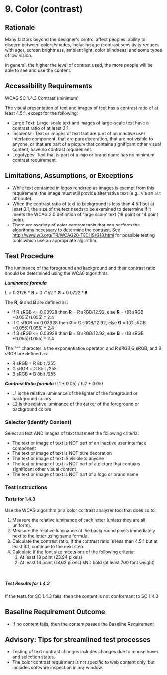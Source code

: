 # 9. Color (contrast)
## Rationale
Many factors beyond the designer's control affect peoples' ability to discern between colors/shades, including age (contrast sensitivity reduces with age), screen brightness, ambient light, color blindness, and some types of low vision. 

In general, the higher the level of contrast used, the more people will be able to see and use the content. 

## Accessibility Requirements
WCAG SC 1.4.3 Contrast (minimum)

The visual presentation of text and images of text has a contrast ratio of at least 4.5:1, except for the following:
* Large Text: Large-scale text and images of large-scale text have a contrast ratio of at least 3:1;
* Incidental: Text or images of text that are part of an inactive user interface component, that are pure decoration, that are not visible to anyone, or that are part of a picture that contains significant other visual content, have no contrast requirement.
* Logotypes: Text that is part of a logo or brand name has no minimum contrast requirement.

## Limitations, Assumptions, or Exceptions
* While text contained in logos rendered as images is exempt from this requirement, the image must still provide alternative text (e.g., via an `alt` attribute).
* When the contrast ratio of text to background is less than 4.5:1 but at least 3.1, the size of the text needs to be examined to determine if it meets the WCAG 2.0 definition of 'large scale' text (18 point or 14 point bold). 
* There are avariety of color contrast tools that can perform the algorithms necessary to determine the contrast. See http://www.w3.org/TR/WCAG20-TECHS/G18.html for possible testing tools which use an appropriate algorithm.

## Test Procedure
The luminance of the foreground and background and their contrast ratio should be determined using the WCAG algorithms.

***Luminance formula***

L = 0.2126 * __R__ + 0.7152 * __G__ + 0.0722 * __B__

The __R__, __G__ and __B__ are defined as:
* if R sRGB <= 0.03928 then __R__ = R sRGB/12.92, else __R__ = ((R sRGB +0.055)/1.055) ^ 2.4
* if G sRGB <= 0.03928 then __G__ = G sRGB/12.92, else __G__ = ((G sRGB +0.055)/1.055) ^ 2.4
* if B sRGB <= 0.03928 then __B__ = B sRGB/12.92, else __B__ = ((B sRGB +0.055)/1.055) ^ 2.4

The "^" character is the exponentiation operator, and R sRGB,G sRGB, and B sRGB are defined as:
* R sRGB = R 8bit /255
* G sRGB = G 8bit /255
* B sRGB = B 8bit /255

***Contrast Ratio formula***
(L1 + 0.05) / (L2 + 0.05)
* L1 is the relative luminance of the lighter of the foreground or background colors
* L2 is the relative luminance of the darker of the foreground or background colors

### Selector (Identify Content)
Select all text AND images of text that meet the following criteria:
* The text or image of text is NOT part of an inactive user interface component
* The text or image of text is NOT pure decoration
* The text or image of text IS visible to anyone
* The text or image of text is NOT part of a picture that contains significant other visual content
* The  text or image of text is NOT part of a logo or brand name

### Test Instructions

#### Tests for 1.4.3
Use the WCAG algorithm or a color contrast analyzer tool that does so to:
<ol>
<li> Measure the relative luminance of each letter (unless they are all uniform).</li>
<li> Measure the relative luminance of the background pixels immediately next to the letter using same formula.</li>
<li> Calculate the contrast ratio. If the contrast ratio is less than 4.5:1 but at least 3:1, continue to the next step.</li>
<li> Calculate if the font size meets one of the following criteria:
<ol> 
<li> At least 18 point (23.94 pixels)</li> 
<li> At least 14 point (18.62 pixels) AND bold (at least 700 font weight)</li>
</ol>
</ol> 

##### Test Results for 1.4.3
If the tests for SC 1.4.3 fails, then the content is not conformant to SC 1.4.3

## Baseline Requirement Outcome
* If no content fails, then the content passes the Baseline Requirement

## Advisory: Tips for streamlined test processes
* Testing of text contrast changes includes changes due to mouse hover and selection status.
* The color contrast requirment is not specific to web content only, but includes software inspection in any window.
